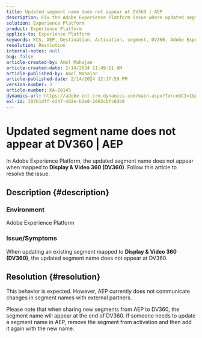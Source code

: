 ```yaml
---
title: Updated segment name does not appear at DV360 | AEP
description: Fix the Adobe Experience Platform issue where updated segment name does not appear at DV360. Remove the segment and add it again with new name.
solution: Experience Platform
product: Experience Platform
applies-to: Experience Platform
keywords: KCS, AEP, Destination, Activation, segment, DV360, Adobe Experience Platform
resolution: Resolution
internal-notes: null
bug: false
article-created-by: Amol Mahajan
article-created-date: 2/14/2024 11:49:11 AM
article-published-by: Amol Mahajan
article-published-date: 2/14/2024 12:17:59 PM
version-number: 3
article-number: KA-20145
dynamics-url: https://adobe-ent.crm.dynamics.com/main.aspx?forceUCI=1&pagetype=entityrecord&etn=knowledgearticle&id=ac18790e-2fcb-ee11-9079-6045bd006ce9
exl-id: 307b1dff-4d47-402e-b2e8-2092cbfc6db9
---
```

# Updated segment name does not appear at DV360 | AEP


In Adobe Experience Platform, the updated segment name does not appear when mapped to <b>Display & Video 360 (DV360)</b>. Follow this article to resolve the issue.

## Description {#description}


### <b>Environment</b>

Adobe Experience Platform



### <b>Issue/Symptoms</b>

When updating an existing segment mapped to <b>Display & Video 360 (DV360)</b>, the updated segment name does not appear at DV360.


## Resolution {#resolution}


This behavior is expected. However, AEP currently does not communicate changes in segment names with external partners.



Please note that when sharing new segments from AEP to DV360, the segment name will appear at the end of DV360. If someone needs to update a segment name in AEP, remove the segment from activation and then add it again with the new name.
